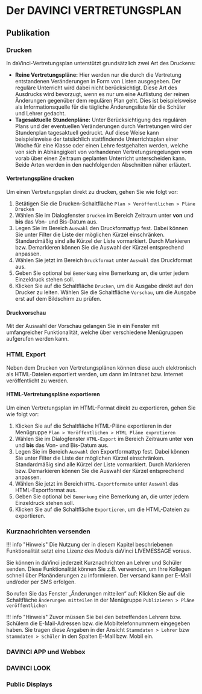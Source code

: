 # Der DAVINCI VERTRETUNGSPLAN

## Publikation

### Drucken

In daVinci-Vertretungsplan unterstützt grundsätzlich zwei Art des Druckens:

* **Reine Vertretungspläne:** Hier werden nur die durch die Vertretung entstandenen Veränderungen in Form von Listen ausgegeben. Der reguläre Unterricht wird dabei nicht berücksichtigt. Diese Art des Ausdrucks wird bevorzugt, wenn es nur um eine Auflistung der reinen Änderungen gegenüber dem regulären Plan geht. Dies ist beispielsweise als Informationsquelle für die tägliche Änderungsliste für die Schüler und Lehrer gedacht.
* **Tagesaktuelle Stundenpläne:** Unter Berücksichtigung des regulären Plans und der eventuellen Veränderungen durch Vertretungen wird der Stundenplan tagesaktuell gedruckt. Auf diese Weise kann beispielsweise der tatsächlich stattfindende Unterrichtsplan einer Woche für eine Klasse oder einen Lehre festgehalten werden, welche von sich in Abhängigkeit von vorhandenen Vertretungsregelungen vom vorab über einen Zeitraum geplanten Unterricht unterscheiden kann. Beide Arten werden in den nachfolgenden Abschnitten näher erläutert.

#### Vertretungspläne drucken

Um einen Vertretungsplan direkt zu drucken, gehen Sie wie folgt vor:  

1. Betätigen Sie die Drucken-Schaltfläche `Plan > Veröffentlichen > Pläne Drucken`
2. Wählen Sie im Dialogfenster `Drucken` im Bereich Zeitraum unter **von** und **bis** das Von- und Bis-Datum aus.
3. Legen Sie im Bereich `Auswahl` den Druckformattyp fest. Dabei können Sie unter Filter die Liste der möglichen Kürzel einschränken. Standardmäßig sind alle Kürzel der Liste vormarkiert. Durch Markieren bzw. Demarkieren können Sie die Auswahl der Kürzel entsprechend anpassen.  
4. Wählen Sie jetzt im Bereich `Druckformat` unter `Auswahl` das Druckformat aus.
5. Geben Sie optional bei `Bemerkung` eine Bemerkung an, die unter jedem Einzeldruck stehen soll.
6. Klicken Sie auf die Schaltfläche `Drucken`, um die Ausgabe direkt auf den Drucker zu leiten. Wählen Sie die Schaltfläche `Vorschau`, um die Ausgabe erst auf dem Bildschirm zu prüfen.

#### Druckvorschau

Mit der Auswahl der Vorschau gelangen Sie in ein Fenster mit umfangreicher Funktionalität, welche über verschiedene Menügruppen aufgerufen werden kann.

### HTML Export

Neben dem Drucken von Vertretungsplänen können diese auch elektronisch als HTML-Dateien exportiert werden, um dann im Intranet bzw. Internet veröffentlicht zu werden.  

#### HTML-Vertretungspläne exportieren

Um einen Vertretungsplan im HTML-Format direkt zu exportieren, gehen Sie wie folgt vor:  

1. Klicken Sie auf die Schaltfläche HTML-Pläne exportieren in der Menügruppe `Plan > Veröffentlichen > HTML Pläne exprotieren`
2. Wählen Sie im Dialogfenster `HTML-Export` im Bereich Zeitraum unter **von** und **bis** das Von- und Bis-Datum aus.  
3. Legen Sie im Bereich `Auswahl` den Exportformattyp fest. Dabei können Sie unter Filter die Liste der möglichen Kürzel einschränken. Standardmäßig sind alle Kürzel der Liste vormarkiert. Durch Markieren bzw. Demarkieren können Sie die Auswahl der Kürzel entsprechend anpassen.
4. Wählen Sie jetzt im Bereich `HTML-Exportformate` unter `Auswahl` das HTML-Exportformat aus.
5. Geben Sie optional bei `Bemerkung` eine Bemerkung an, die unter jedem Einzeldruck stehen soll.
6. Klicken Sie auf die Schaltfläche `Exportieren`, um die HTML-Dateien zu exportieren.

### Kurznachrichten versenden

!!! info "Hinweis"
      Die Nutzung der in diesem Kapitel beschriebenen Funktionalität setzt eine Lizenz des Moduls daVinci LIVEMESSAGE voraus.

Sie können in daVinci jederzeit Kurznachrichten an Lehrer und Schüler senden. Diese Funktionalität können Sie z.B. verwenden, um Ihre Kollegen schnell über Planänderungen zu informieren. Der versand kann per E-Mail und/oder per SMS erfolgen.

So rufen Sie das Fenster „Änderungen mitteilen“ auf: Klicken Sie auf die Schaltfläche `Änderungen mitteilen` in der Menügruppe `Publizieren > Pläne veröffentlichen`

!!! info "Hinweis"
      Zuvor müssen Sie bei den betreffenden Lehrern bzw. Schülern die E-Mail-Adressen bzw. die Mobiltelefonnummern eingegeben haben. Sie tragen diese Angaben in der Ansicht `Stammdaten > Lehrer` bzw `Stammdaten > Schüler` in den Spalten E-Mail bzw. Mobil ein.

### DAVINCI APP und Webbox

### DAVINCI LOOK

### Public Displays
